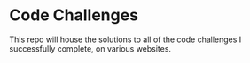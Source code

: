# Code Challenges

This repo will house the solutions to all of the code challenges I successfully complete, on various websites.
